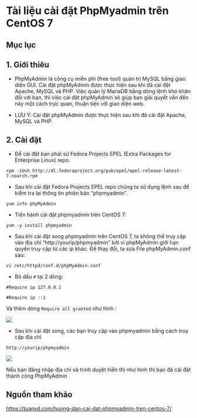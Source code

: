 # Tài liệu cài đặt PhpMyadmin trên CentOS 7

## Mục lục



## 1. Giới thiêu

- PhpMyAdmin là công cụ miễn phí (free tool) quản trị MySQL bằng giao diện GUI. Cài đặt phpMyAdmin được thực hiện sau khi đã cài đặt Apache, MySQL và PHP. Việc quản lý MariaDB bằng dòng lệnh khó khăn đối với bạn, thì việc cài đặt phpMyAdmin sẽ giúp bạn giải quyết vấn đền này một cách trực quan, thuận tiện với giao diện web.

- LƯU Ý: Cài đặt phpMyAdmin được thực hiện sau khi đã cài đặt Apache, MySQL và PHP.

## 2. Cài đặt
 
- Để cài đặt bạn phải sử Fedora Projects EPEL (Extra Packages for Enterprise Linux) repo.

`rpm -iUvh http://dl.fedoraproject.org/pub/epel/epel-release-latest-7.noarch.rpm`

- Sau khi cài đặt Fedora Projects EPEL repo chúng ta sử dụng lệnh sau để kiểm tra lại thông tin phiên bản “phpmyadmin”.

`yum info phpMyAdmin`

- Tiến hành cài đặt phpmyadmin trên CentOS 7:

`yum -y install phpmyadmin`

- Sau khi cài đặt xong phpmyadmin trên CentOS 7, ta không thể truy cập vào địa chỉ “http://yourip/phpmyadmin” bởi vì phpMyAdmin giới hạn quyền truy cập từ các ip khác. Để thay đổi, ta sửa File phpMyAdmin.conf sau:

` vi /etc/httpd/conf.d/phpMyAdmin.conf `

- Bỏ dấu `#` tại 2 dòng:

`#Require ip 127.0.0.1`
        
`#Require ip ::1`
    
Và thêm dòng ` Require all granted ` như hình :

<img src="https://imgur.com/I5WbVTH.png">

- Sau khi cài đặt xong, các bạn truy cập vào phpmyadmin bằng cách truy cập địa chỉ
 
`http://yourip/phpmyadmin`

<img src="https://imgur.com/JrtGiMr.png">

Nếu bạn đăng nhập địa chỉ và trình duyệt hiển thị như hình thì bạn đã cài đặt thành công PhpMyAdmin

## Nguồn tham khảo

https://tuanvd.com/huong-dan-cai-dat-phpmyadmin-tren-centos-7/